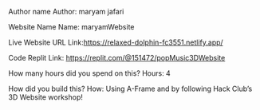 Author name
Author: maryam jafari

Website Name
Name: maryamWebsite

Live Website URL
Link:https://relaxed-dolphin-fc3551.netlify.app/

Code
Replit Link: https://replit.com/@151472/popMusic3DWebsite

How many hours did you spend on this?
Hours: 4

How did you build this?
How: Using A-Frame and by following Hack Club’s 3D Website workshop!
